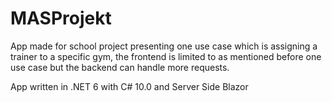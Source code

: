 # MASProjekt
App made for school project presenting one use case which is assigning a trainer to a specific gym, the frontend is limited to as mentioned before one use case but the backend can handle more requests.

App written in .NET 6 with C# 10.0 and Server Side Blazor
